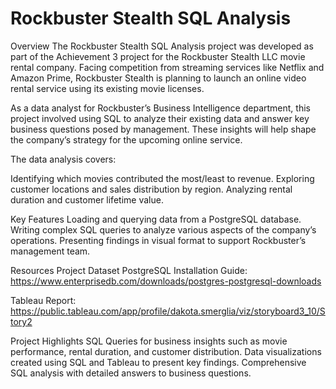 # Rockbuster Stealth SQL Analysis

Overview
The Rockbuster Stealth SQL Analysis project was developed as part of the Achievement 3 project for the Rockbuster Stealth LLC movie rental company. Facing competition from streaming services like Netflix and Amazon Prime, Rockbuster Stealth is planning to launch an online video rental service using its existing movie licenses.

As a data analyst for Rockbuster’s Business Intelligence department, this project involved using SQL to analyze their existing data and answer key business questions posed by management. These insights will help shape the company’s strategy for the upcoming online service.

The data analysis covers:

Identifying which movies contributed the most/least to revenue.
Exploring customer locations and sales distribution by region.
Analyzing rental duration and customer lifetime value.

Key Features
Loading and querying data from a PostgreSQL database.
Writing complex SQL queries to analyze various aspects of the company’s operations.
Presenting findings in visual format to support Rockbuster’s management team.

Resources
Project Dataset
PostgreSQL Installation Guide: https://www.enterprisedb.com/downloads/postgres-postgresql-downloads

Tableau Report: https://public.tableau.com/app/profile/dakota.smerglia/viz/storyboard3_10/Story2

Project Highlights
SQL Queries for business insights such as movie performance, rental duration, and customer distribution.
Data visualizations created using SQL and Tableau to present key findings.
Comprehensive SQL analysis with detailed answers to business questions.
